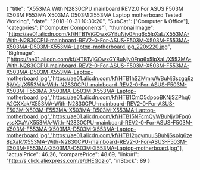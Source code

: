 {
	"title": "X553MA With N2830CPU mainboard REV2.0 For ASUS F503M X503M F553MA X503MA D503M X553MA Laptop motherboard Tested Working",
	"date": "2018-10-31 10:30:20",
	"SubCat": ["Computer & Office"],
	"categories": ["Computer Components"],
	"thumbnailImage": "https://ae01.alicdn.com/kf/HTB1VjGOwxGYBuNjy0Fnq6x5lpXaL/X553MA-With-N2830CPU-mainboard-REV2-0-For-ASUS-F503M-X503M-F553MA-X503MA-D503M-X553MA-Laptop-motherboard.jpg_220x220.jpg",
	"BigImage": ["https://ae01.alicdn.com/kf/HTB1VjGOwxGYBuNjy0Fnq6x5lpXaL/X553MA-With-N2830CPU-mainboard-REV2-0-For-ASUS-F503M-X503M-F553MA-X503MA-D503M-X553MA-Laptop-motherboard.jpg","https://ae01.alicdn.com/kf/HTB1hSZMmruWBuNjSszgq6z8jVXaj/X553MA-With-N2830CPU-mainboard-REV2-0-For-ASUS-F503M-X503M-F553MA-X503MA-D503M-X553MA-Laptop-motherboard.jpg","https://ae01.alicdn.com/kf/HTB1CmO5dpooBKNjSZPhq6A2CXXak/X553MA-With-N2830CPU-mainboard-REV2-0-For-ASUS-F503M-X503M-F553MA-X503MA-D503M-X553MA-Laptop-motherboard.jpg","https://ae01.alicdn.com/kf/HTB15NFcmQyWBuNjy0Fpq6yssXXaY/X553MA-With-N2830CPU-mainboard-REV2-0-For-ASUS-F503M-X503M-F553MA-X503MA-D503M-X553MA-Laptop-motherboard.jpg","https://ae01.alicdn.com/kf/HTB12goymuuSBuNjSsplq6ze8pXaR/X553MA-With-N2830CPU-mainboard-REV2-0-For-ASUS-F503M-X503M-F553MA-X503MA-D503M-X553MA-Laptop-motherboard.jpg"],
	"actualPrice": 46.26,
	"comparePrice": 48.69,
	"linkurl": "http://s.click.aliexpress.com/e/cHEGqzio",
	"inStock": 89
}
